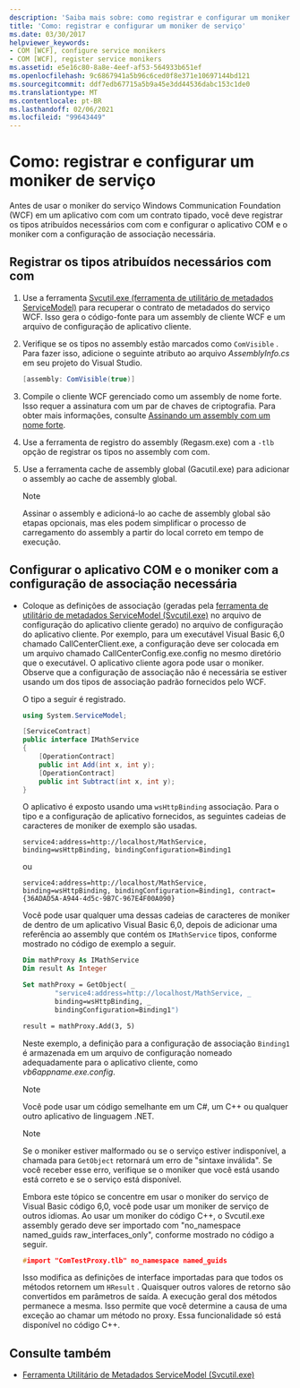 ```yaml
---
description: 'Saiba mais sobre: como registrar e configurar um moniker de serviço'
title: 'Como: registrar e configurar um moniker de serviço'
ms.date: 03/30/2017
helpviewer_keywords:
- COM [WCF], configure service monikers
- COM [WCF], register service monikers
ms.assetid: e5e16c80-8a8e-4eef-af53-564933b651ef
ms.openlocfilehash: 9c6867941a5b96c6ced0f8e371e10697144bd121
ms.sourcegitcommit: ddf7edb67715a5b9a45e3dd44536dabc153c1de0
ms.translationtype: MT
ms.contentlocale: pt-BR
ms.lasthandoff: 02/06/2021
ms.locfileid: "99643449"
---
```

# <a name="how-to-register-and-configure-a-service-moniker"></a>Como: registrar e configurar um moniker de serviço

Antes de usar o moniker do serviço Windows Communication Foundation (WCF) em um aplicativo com com um contrato tipado, você deve registrar os tipos atribuídos necessários com com e configurar o aplicativo COM e o moniker com a configuração de associação necessária.

## <a name="register-the-required-attributed-types-with-com"></a>Registrar os tipos atribuídos necessários com com

1. Use a ferramenta [Svcutil.exe (ferramenta de utilitário de metadados ServiceModel)](../servicemodel-metadata-utility-tool-svcutil-exe.md) para recuperar o contrato de metadados do serviço WCF. Isso gera o código-fonte para um assembly de cliente WCF e um arquivo de configuração de aplicativo cliente.

2. Verifique se os tipos no assembly estão marcados como `ComVisible` . Para fazer isso, adicione o seguinte atributo ao arquivo *AssemblyInfo.cs* em seu projeto do Visual Studio.

    ```csharp
    [assembly: ComVisible(true)]
    ```

3. Compile o cliente WCF gerenciado como um assembly de nome forte. Isso requer a assinatura com um par de chaves de criptografia. Para obter mais informações, consulte [Assinando um assembly com um nome forte](../../../standard/assembly/sign-strong-name.md).

4. Use a ferramenta de registro do assembly (Regasm.exe) com a `-tlb` opção de registrar os tipos no assembly com com.

5. Use a ferramenta cache de assembly global (Gacutil.exe) para adicionar o assembly ao cache de assembly global.

    > [!NOTE]
    > Assinar o assembly e adicioná-lo ao cache de assembly global são etapas opcionais, mas eles podem simplificar o processo de carregamento do assembly a partir do local correto em tempo de execução.

## <a name="configure-the-com-application-and-the-moniker-with-the-required-binding-configuration"></a>Configurar o aplicativo COM e o moniker com a configuração de associação necessária

- Coloque as definições de associação (geradas pela [ferramenta de utilitário de metadados ServiceModel (Svcutil.exe)](../servicemodel-metadata-utility-tool-svcutil-exe.md) no arquivo de configuração do aplicativo cliente gerado) no arquivo de configuração do aplicativo cliente. Por exemplo, para um executável Visual Basic 6,0 chamado CallCenterClient.exe, a configuração deve ser colocada em um arquivo chamado CallCenterConfig.exe.config no mesmo diretório que o executável. O aplicativo cliente agora pode usar o moniker. Observe que a configuração de associação não é necessária se estiver usando um dos tipos de associação padrão fornecidos pelo WCF.

     O tipo a seguir é registrado.

    ```csharp
    using System.ServiceModel;

    [ServiceContract]
    public interface IMathService
    {
        [OperationContract]
        public int Add(int x, int y);
        [OperationContract]
        public int Subtract(int x, int y);
    }
    ```

     O aplicativo é exposto usando uma `wsHttpBinding` associação. Para o tipo e a configuração de aplicativo fornecidos, as seguintes cadeias de caracteres de moniker de exemplo são usadas.

    ```
    service4:address=http://localhost/MathService, binding=wsHttpBinding, bindingConfiguration=Binding1
    ```

     ou

    ```
    service4:address=http://localhost/MathService, binding=wsHttpBinding, bindingConfiguration=Binding1, contract={36ADAD5A-A944-4d5c-9B7C-967E4F00A090}
    ```

     Você pode usar qualquer uma dessas cadeias de caracteres de moniker de dentro de um aplicativo Visual Basic 6,0, depois de adicionar uma referência ao assembly que contém os `IMathService` tipos, conforme mostrado no código de exemplo a seguir.

    ```vb
    Dim mathProxy As IMathService
    Dim result As Integer

    Set mathProxy = GetObject( _
            "service4:address=http://localhost/MathService, _
            binding=wsHttpBinding, _
            bindingConfiguration=Binding1")

    result = mathProxy.Add(3, 5)
    ```

     Neste exemplo, a definição para a configuração de associação `Binding1` é armazenada em um arquivo de configuração nomeado adequadamente para o aplicativo cliente, como *vb6appname.exe.config*.

    > [!NOTE]
    > Você pode usar um código semelhante em um C#, um C++ ou qualquer outro aplicativo de linguagem .NET.

    > [!NOTE]
    > Se o moniker estiver malformado ou se o serviço estiver indisponível, a chamada para `GetObject` retornará um erro de "sintaxe inválida". Se você receber esse erro, verifique se o moniker que você está usando está correto e se o serviço está disponível.

     Embora este tópico se concentre em usar o moniker do serviço de Visual Basic código 6,0, você pode usar um moniker de serviço de outros idiomas. Ao usar um moniker do código C++, o Svcutil.exe assembly gerado deve ser importado com "no_namespace named_guids raw_interfaces_only", conforme mostrado no código a seguir.

    ```cpp
    #import "ComTestProxy.tlb" no_namespace named_guids
    ```

     Isso modifica as definições de interface importadas para que todos os métodos retornem um `HResult` . Quaisquer outros valores de retorno são convertidos em parâmetros de saída. A execução geral dos métodos permanece a mesma. Isso permite que você determine a causa de uma exceção ao chamar um método no proxy. Essa funcionalidade só está disponível no código C++.

## <a name="see-also"></a>Consulte também

- [Ferramenta Utilitário de Metadados ServiceModel (Svcutil.exe)](../servicemodel-metadata-utility-tool-svcutil-exe.md)
